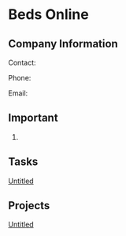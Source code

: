 # Beds Online

## Company Information

Contact:

Phone:

Email:

## Important

1. 

## Tasks

[Untitled](Beds%20Online%2014f7dee22b1780d8b5bdda4f9591ed90/Untitled%2014f7dee22b1781eb8e57dd28d34a1991.csv)

## Projects

[Untitled](Beds%20Online%2014f7dee22b1780d8b5bdda4f9591ed90/Untitled%2014f7dee22b1781a98c5ad80e5cd503b6.csv)